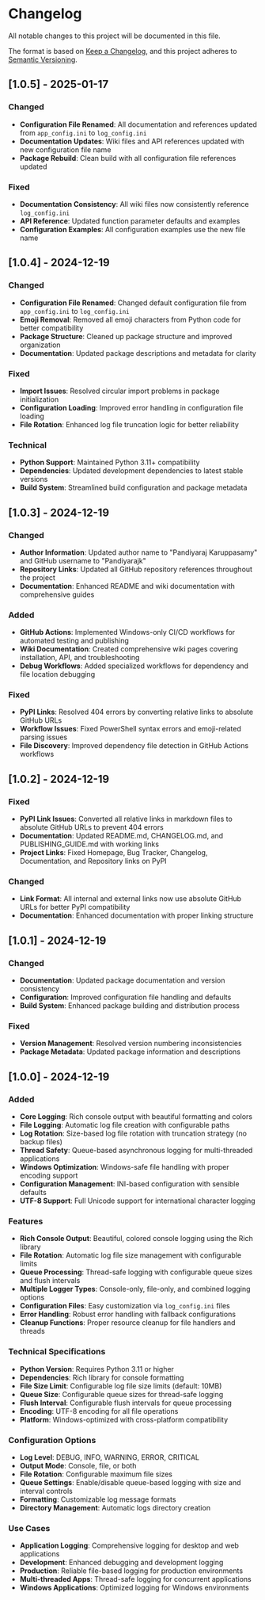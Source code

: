 # Changelog

All notable changes to this project will be documented in this file.

The format is based on [Keep a Changelog](https://keepachangelog.com/en/1.0.0/),
and this project adheres to [Semantic Versioning](https://semver.org/spec/v2.0.0.html).

## [1.0.5] - 2025-01-17

### Changed
- **Configuration File Renamed**: All documentation and references updated from `app_config.ini` to `log_config.ini`
- **Documentation Updates**: Wiki files and API references updated with new configuration file name
- **Package Rebuild**: Clean build with all configuration file references updated

### Fixed
- **Documentation Consistency**: All wiki files now consistently reference `log_config.ini`
- **API Reference**: Updated function parameter defaults and examples
- **Configuration Examples**: All configuration examples use the new file name

## [1.0.4] - 2024-12-19

### Changed
- **Configuration File Renamed**: Changed default configuration file from `app_config.ini` to `log_config.ini`
- **Emoji Removal**: Removed all emoji characters from Python code for better compatibility
- **Package Structure**: Cleaned up package structure and improved organization
- **Documentation**: Updated package descriptions and metadata for clarity

### Fixed
- **Import Issues**: Resolved circular import problems in package initialization
- **Configuration Loading**: Improved error handling in configuration file loading
- **File Rotation**: Enhanced log file truncation logic for better reliability

### Technical
- **Python Support**: Maintained Python 3.11+ compatibility
- **Dependencies**: Updated development dependencies to latest stable versions
- **Build System**: Streamlined build configuration and package metadata

## [1.0.3] - 2024-12-19

### Changed
- **Author Information**: Updated author name to "Pandiyaraj Karuppasamy" and GitHub username to "Pandiyarajk"
- **Repository Links**: Updated all GitHub repository references throughout the project
- **Documentation**: Enhanced README and wiki documentation with comprehensive guides

### Added
- **GitHub Actions**: Implemented Windows-only CI/CD workflows for automated testing and publishing
- **Wiki Documentation**: Created comprehensive wiki pages covering installation, API, and troubleshooting
- **Debug Workflows**: Added specialized workflows for dependency and file location debugging

### Fixed
- **PyPI Links**: Resolved 404 errors by converting relative links to absolute GitHub URLs
- **Workflow Issues**: Fixed PowerShell syntax errors and emoji-related parsing issues
- **File Discovery**: Improved dependency file detection in GitHub Actions workflows

## [1.0.2] - 2024-12-19

### Fixed
- **PyPI Link Issues**: Converted all relative links in markdown files to absolute GitHub URLs to prevent 404 errors
- **Documentation**: Updated README.md, CHANGELOG.md, and PUBLISHING_GUIDE.md with working links
- **Project Links**: Fixed Homepage, Bug Tracker, Changelog, Documentation, and Repository links on PyPI

### Changed
- **Link Format**: All internal and external links now use absolute GitHub URLs for better PyPI compatibility
- **Documentation**: Enhanced documentation with proper linking structure

## [1.0.1] - 2024-12-19

### Changed
- **Documentation**: Updated package documentation and version consistency
- **Configuration**: Improved configuration file handling and defaults
- **Build System**: Enhanced package building and distribution process

### Fixed
- **Version Management**: Resolved version numbering inconsistencies
- **Package Metadata**: Updated package information and descriptions

## [1.0.0] - 2024-12-19

### Added
- **Core Logging**: Rich console output with beautiful formatting and colors
- **File Logging**: Automatic log file creation with configurable paths
- **Log Rotation**: Size-based log file rotation with truncation strategy (no backup files)
- **Thread Safety**: Queue-based asynchronous logging for multi-threaded applications
- **Windows Optimization**: Windows-safe file handling with proper encoding support
- **Configuration Management**: INI-based configuration with sensible defaults
- **UTF-8 Support**: Full Unicode support for international character logging

### Features
- **Rich Console Output**: Beautiful, colored console logging using the Rich library
- **File Rotation**: Automatic log file size management with configurable limits
- **Queue Processing**: Thread-safe logging with configurable queue sizes and flush intervals
- **Multiple Logger Types**: Console-only, file-only, and combined logging options
- **Configuration Files**: Easy customization via `log_config.ini` files
- **Error Handling**: Robust error handling with fallback configurations
- **Cleanup Functions**: Proper resource cleanup for file handlers and threads

### Technical Specifications
- **Python Version**: Requires Python 3.11 or higher
- **Dependencies**: Rich library for console formatting
- **File Size Limit**: Configurable log file size limits (default: 10MB)
- **Queue Size**: Configurable queue sizes for thread-safe logging
- **Flush Interval**: Configurable flush intervals for queue processing
- **Encoding**: UTF-8 encoding for all file operations
- **Platform**: Windows-optimized with cross-platform compatibility

### Configuration Options
- **Log Level**: DEBUG, INFO, WARNING, ERROR, CRITICAL
- **Output Mode**: Console, file, or both
- **File Rotation**: Configurable maximum file sizes
- **Queue Settings**: Enable/disable queue-based logging with size and interval controls
- **Formatting**: Customizable log message formats
- **Directory Management**: Automatic logs directory creation

### Use Cases
- **Application Logging**: Comprehensive logging for desktop and web applications
- **Development**: Enhanced debugging and development logging
- **Production**: Reliable file-based logging for production environments
- **Multi-threaded Apps**: Thread-safe logging for concurrent applications
- **Windows Applications**: Optimized logging for Windows environments
